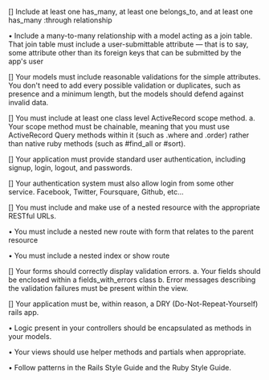 [] Include at least one has_many, at least one belongs_to, and at least one has_many :through relationship

• Include a many-to-many relationship with a model acting as a join table. That join table must include a user-submittable attribute — that is to say, some attribute other than its foreign keys that can be submitted by the app's user

[] Your models must include reasonable validations for the simple attributes. You don't need to add every possible validation or duplicates, such as presence and a minimum length, but the models should defend against invalid data.

[] You must include at least one class level ActiveRecord scope method. a. Your scope method must be chainable, meaning that you must use ActiveRecord Query methods within it (such as .where and .order) rather than native ruby methods (such as #find_all or #sort).

[] Your application must provide standard user authentication, including signup, login, logout, and passwords.

[] Your authentication system must also allow login from some other service. Facebook, Twitter, Foursquare, Github, etc...

[] You must include and make use of a nested resource with the appropriate RESTful URLs.

• You must include a nested new route with form that relates to the parent resource

• You must include a nested index or show route

[] Your forms should correctly display validation errors. a. Your fields should be enclosed within a fields_with_errors class b. Error messages describing the validation failures must be present within the view.

[] Your application must be, within reason, a DRY (Do-Not-Repeat-Yourself) rails app.

• Logic present in your controllers should be encapsulated as methods in your models.

• Your views should use helper methods and partials when appropriate.

• Follow patterns in the Rails Style Guide and the Ruby Style Guide.
